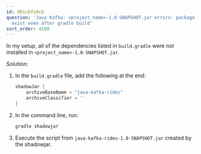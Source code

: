 ```yaml
---
id: d01cbfa9cb
question: 'Java Kafka: <project_name>-1.0-SNAPSHOT.jar errors: package xxx does not
  exist even after gradle build'
sort_order: 4100
---
```


In my setup, all of the dependencies listed in `build.gradle` were not installed in `<project_name>-1.0-SNAPSHOT.jar`.

Solution:

1. In the `build.gradle` file, add the following at the end:
   
   ```groovy
   shadowJar {
       archiveBaseName = "java-kafka-rides"
       archiveClassifier = ''
   }
   ```

2. In the command line, run:
   
   ```bash
   gradle shadowjar
   ```

3. Execute the script from `java-kafka-rides-1.0-SNAPSHOT.jar` created by the shadowjar.